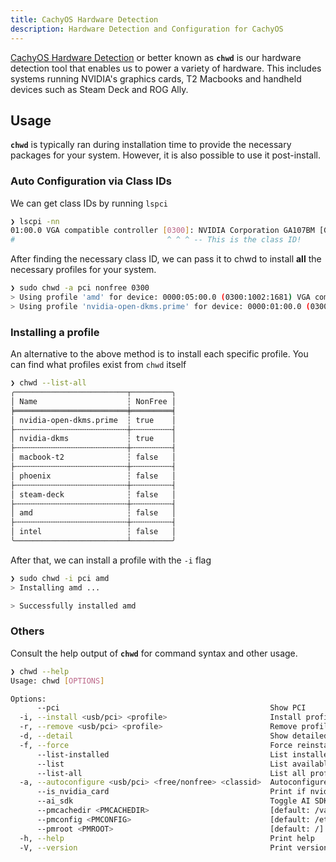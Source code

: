 ```yaml
---
title: CachyOS Hardware Detection
description: Hardware Detection and Configuration for CachyOS
---
```


[CachyOS Hardware Detection](https://github.com/CachyOS/chwd/) or better known as **`chwd`** is our hardware detection tool that
enables us to power a variety of hardware.
This includes systems running NVIDIA's graphics cards, T2 Macbooks and handheld devices such as Steam Deck and ROG Ally.

## Usage

**`chwd`** is typically ran during installation time to provide the necessary packages for your system. However, it is also possible
to use it post-install.

### Auto Configuration via Class IDs

We can get class IDs by running `lspci`

```sh
❯ lscpi -nn
01:00.0 VGA compatible controller [0300]: NVIDIA Corporation GA107BM [GeForce RTX 3050 Mobile] [10de:25e2] (rev a1)
#                                  ^ ^ ^ -- This is the class ID!
```

After finding the necessary class ID, we can pass it to chwd to install **all** the necessary profiles for your system.

```sh
❯ sudo chwd -a pci nonfree 0300
> Using profile 'amd' for device: 0000:05:00.0 (0300:1002:1681) VGA compatible controller Advanced Micro Devices, Inc. [AMD/ATI] Rembrandt [Radeon 680M]
> Using profile 'nvidia-open-dkms.prime' for device: 0000:01:00.0 (0300:10de:25e2) VGA compatible controller NVIDIA Corporation GA107BM [GeForce RTX 3050 Mobile]
```

### Installing a profile

An alternative to the above method is to install each specific profile. You can find what profiles exist from `chwd` itself

```sh title='List all available profiles'
❯ chwd --list-all
╭─────────────────────────┬─────────╮
│ Name                    ┆ NonFree │
╞═════════════════════════╪═════════╡
│ nvidia-open-dkms.prime  ┆ true    │
├╌╌╌╌╌╌╌╌╌╌╌╌╌╌╌╌╌╌╌╌╌╌╌╌╌┼╌╌╌╌╌╌╌╌╌┤
│ nvidia-dkms             ┆ true    │
├╌╌╌╌╌╌╌╌╌╌╌╌╌╌╌╌╌╌╌╌╌╌╌╌╌┼╌╌╌╌╌╌╌╌╌┤
│ macbook-t2              ┆ false   │
├╌╌╌╌╌╌╌╌╌╌╌╌╌╌╌╌╌╌╌╌╌╌╌╌╌┼╌╌╌╌╌╌╌╌╌┤
│ phoenix                 ┆ false   │
├╌╌╌╌╌╌╌╌╌╌╌╌╌╌╌╌╌╌╌╌╌╌╌╌╌┼╌╌╌╌╌╌╌╌╌┤
│ steam-deck              ┆ false   │
├╌╌╌╌╌╌╌╌╌╌╌╌╌╌╌╌╌╌╌╌╌╌╌╌╌┼╌╌╌╌╌╌╌╌╌┤
│ amd                     ┆ false   │
├╌╌╌╌╌╌╌╌╌╌╌╌╌╌╌╌╌╌╌╌╌╌╌╌╌┼╌╌╌╌╌╌╌╌╌┤
│ intel                   ┆ false   │
╰─────────────────────────┴─────────╯
```

After that, we can install a profile with the `-i` flag

```sh title='Installing a chwd profile'
❯ sudo chwd -i pci amd
> Installing amd ...

> Successfully installed amd
```

### Others

Consult the help output of **`chwd`** for command syntax and other usage.

```sh
❯ chwd --help
Usage: chwd [OPTIONS]

Options:
      --pci                                               Show PCI
  -i, --install <usb/pci> <profile>                       Install profile
  -r, --remove <usb/pci> <profile>                        Remove profile
  -d, --detail                                            Show detailed info for listings
  -f, --force                                             Force reinstall
      --list-installed                                    List installed kernels
      --list                                              List available profiles for all devices
      --list-all                                          List all profiles
  -a, --autoconfigure <usb/pci> <free/nonfree> <classid>  Autoconfigure
      --is_nvidia_card                                    Print if nvidia card found
      --ai_sdk                                            Toggle AI SDK profiles
      --pmcachedir <PMCACHEDIR>                           [default: /var/cache/pacman/pkg]
      --pmconfig <PMCONFIG>                               [default: /etc/pacman.conf]
      --pmroot <PMROOT>                                   [default: /]
  -h, --help                                              Print help
  -V, --version                                           Print version
```

